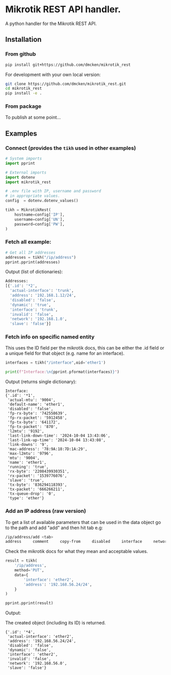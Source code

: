 # Mikrotik REST API handler.


A python handler for the Mikrotik REST API.

## Installation

### From github

```bash
pip install git+https://github.com/dmcken/mikrotik_rest
```

For development with your own local version:

```bash
git clone https://github.com/dmcken/mikrotik_rest.git
cd mikrotik_rest
pip install -e .
```

### From package

To publish at some point...

## Examples

### Connect (provides the `tikh` used in other examples)

```python
# System imports
import pprint

# External imports
import dotenv
import mikrotik_rest

# .env file with IP, username and password
# in appropriate values.
config  = dotenv.dotenv_values()

tikh = MikrotikRest(
    hostname=config['IP'],
    username=config['UN'],
    password=config['PW'],
)
```

### Fetch all example:
```python
# Get all IP addresses
addresses = tikh("/ip/address")
pprint.pprint(addresses)
```
Output (list of dictionaries):
```bash
Addresses:
[{'.id': '*2',
  'actual-interface': 'trunk',
  'address': '192.168.1.12/24',
  'disabled': 'false',
  'dynamic': 'true',
  'interface': 'trunk',
  'invalid': 'false',
  'network': '192.168.1.0',
  'slave': 'false'}]
```


### Fetch info on specific named entity

This uses the ID field per the mikrotik docs, this can be either the .id field or a unique field for that object (e.g. name for an interface).

```python
interfaces = tikh("/interface",oid='ether1')

print(f"Interface:\n{pprint.pformat(interfaces)}")
```

Output (returns single dictionary):

```
Interface:
{'.id': '*1',
 'actual-mtu': '9004',
 'default-name': 'ether1',
 'disabled': 'false',
 'fp-rx-byte': '742558639',
 'fp-rx-packet': '5912458',
 'fp-tx-byte': '641172',
 'fp-tx-packet': '870',
 'l2mtu': '9192',
 'last-link-down-time': '2024-10-04 13:43:06',
 'last-link-up-time': '2024-10-04 13:43:08',
 'link-downs': '9',
 'mac-address': '78:9A:18:7D:1A:29',
 'max-l2mtu': '9796',
 'mtu': '9004',
 'name': 'ether1',
 'running': 'true',
 'rx-byte': '2208439930351',
 'rx-packet': '1539776076',
 'slave': 'true',
 'tx-byte': '836294118393',
 'tx-packet': '666266211',
 'tx-queue-drop': '0',
 'type': 'ether'}
```

### Add an IP address (raw version)

To get a list of available parameters that can be used in the data object go to the path and add "add" and then hit tab e.g:

```bash
/ip/address/add <tab>
address     comment     copy-from     disabled     interface     network
```

Check the mikrotik docs for what they mean and acceptable values.

```python
result = tikh(
    '/ip/address',
    method='PUT',
    data={
        'interface': 'ether2',
        'address': '192.168.56.24/24',
    }
)

pprint.pprint(result)
```

Output:

The created object (including its ID) is returned.

```
{'.id': '*4',
 'actual-interface': 'ether2',
 'address': '192.168.56.24/24',
 'disabled': 'false',
 'dynamic': 'false',
 'interface': 'ether2',
 'invalid': 'false',
 'network': '192.168.56.0',
 'slave': 'false'}
```



